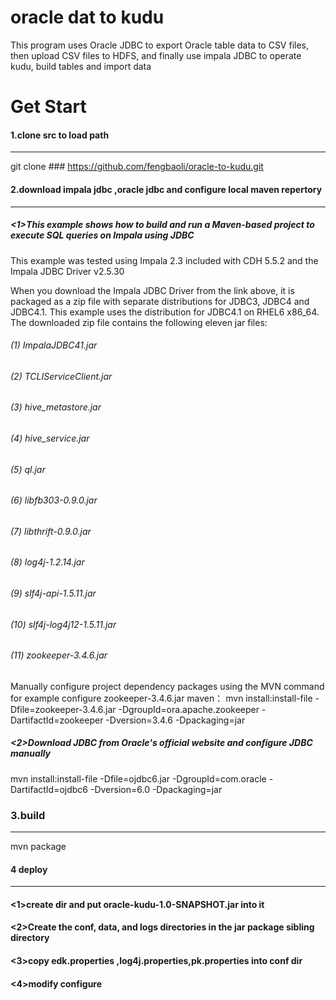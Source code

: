 oracle dat to kudu
==================
This program uses Oracle JDBC to export Oracle table data to CSV files, then upload CSV files to HDFS, and finally use impala JDBC to operate kudu, build tables and import data

Get Start
===================
#### 1.clone src to load path<br />
-----------------------
git clone ### https://github.com/fengbaoli/oracle-to-kudu.git
#### 2.download impala jdbc ,oracle jdbc and configure local maven repertory
-----------------------
##### <1>This example shows how to build and run a Maven-based project to execute SQL queries on Impala using JDBC 
This example was tested using Impala 2.3 included with CDH 5.5.2 and the Impala JDBC Driver v2.5.30 

When you download the Impala JDBC Driver from the link above, it is packaged as a zip file with separate distributions for JDBC3, JDBC4
and JDBC4.1. This example uses the distribution for JDBC4.1 on RHEL6 x86_64. The downloaded zip file contains the following eleven jar files:
###### (1)  ImpalaJDBC41.jar 
###### (2)  TCLIServiceClient.jar
###### (3)  hive_metastore.jar 
###### (4)  hive_service.jar 
###### (5)  ql.jar
###### (6)  libfb303-0.9.0.jar
###### (7)  libthrift-0.9.0.jar
###### (8)  log4j-1.2.14.jar
###### (9)  slf4j-api-1.5.11.jar
###### (10) slf4j-log4j12-1.5.11.jar 
###### (11) zookeeper-3.4.6.jar

Manually configure project dependency packages using the MVN command
for example configure zookeeper-3.4.6.jar maven：
mvn install:install-file -Dfile=zookeeper-3.4.6.jar -DgroupId=ora.apache.zookeeper -DartifactId=zookeeper -Dversion=3.4.6  -Dpackaging=jar
##### <2>Download JDBC from Oracle's official website and configure JDBC manually
mvn install:install-file -Dfile=ojdbc6.jar -DgroupId=com.oracle -DartifactId=ojdbc6 -Dversion=6.0  -Dpackaging=jar 
### 3.build ###
---------------------------------
mvn package

#### 4 deploy
------------------------------------
#### <1>create dir and put oracle-kudu-1.0-SNAPSHOT.jar into it
#### <2>Create the conf, data, and logs directories in the jar package sibling directory
#### <3>copy edk.properties ,log4j.properties,pk.properties into conf dir
#### <4>modify configure 




